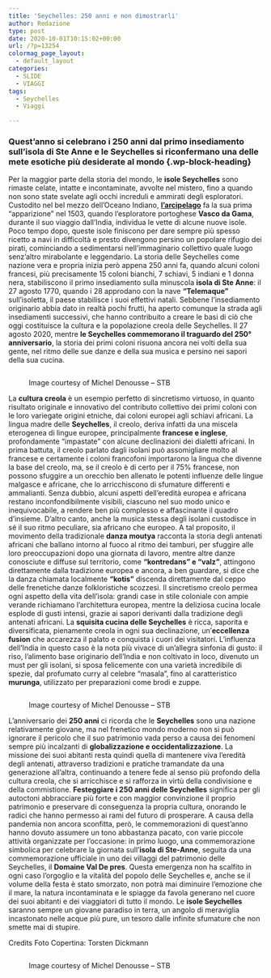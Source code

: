 ```yaml
---
title: 'Seychelles: 250 anni e non dimostrarli'
author: Redazione
type: post
date: 2020-10-01T10:15:02+00:00
url: /?p=13254
colormag_page_layout:
  - default_layout
categories:
  - SLIDE
  - VIAGGI
tags:
  - Seychelles
  - Viaggi

---
```

### **Quest&#8217;anno si celebrano i 250 anni dal primo insediamento sull’isola di Ste Anne e le Seychelles si riconfermano una delle mete esotiche più desiderate al mondo** {.wp-block-heading}

Per la maggior parte della storia del mondo, le **isole Seychelles** sono rimaste celate, intatte e incontaminate, avvolte nel mistero, fino a quando non sono state svelate agli occhi increduli e ammirati degli esploratori. Custodito nel bel mezzo dell’Oceano Indiano, [**l’arcipelago**][1] fa la sua prima “apparizione” nel 1503, quando l’esploratore portoghese **Vasco da Gama**, durante il suo viaggio dall’India, individua le vette di alcune nuove isole. Poco tempo dopo, queste isole finiscono per dare sempre più spesso ricetto a navi in difficoltà e presto divengono persino un popolare rifugio dei pirati, cominciando a sedimentarsi nell&#8217;immaginario collettivo quale luogo senz&#8217;altro mirabolante e leggendario. La storia delle Seychelles come nazione vera e propria inizia però appena 250 anni fa, quando alcuni coloni francesi, più precisamente 15 coloni bianchi, 7 schiavi, 5 indiani e 1 donna nera, stabiliscono il primo insediamento sulla minuscola **isola di Ste Anne**: il 27 agosto 1770, quando i 28 approdano con la nave **“Telemaque”** sull’isoletta, il paese stabilisce i suoi effettivi natali. Sebbene l’insediamento originario abbia dato in realtà pochi frutti, ha aperto comunque la strada agli insediamenti successivi, che hanno contribuito a creare le basi di ciò che oggi costituisce la cultura e la popolazione creola delle Seychelles. Il 27 agosto 2020, mentre **le Seychelles commemorano il traguardo del 250° anniversario**, la storia dei primi coloni risuona ancora nei volti della sua gente, nel ritmo delle sue danze e della sua musica e persino nei sapori della sua cucina.<figure class="wp-block-image size-large">

<img decoding="async" src="https://progressonline.it/wp-content/uploads/2020/10/Copra-100-copy.jpg" alt="" class="wp-image-13255" /> <figcaption> Image courtesy of Michel Denousse &#8211; STB </figcaption></figure> 

La **cultura creola** è un esempio perfetto di sincretismo virtuoso, in quanto risultato originale e innovativo del contributo collettivo dei primi coloni con le loro variegate origini etniche, dai coloni europei agli schiavi africani. La lingua madre delle **Seychelles**, il creolo, deriva infatti da una miscela eterogenea di lingue europee, principalmente **francese e inglese**, profondamente “impastate” con alcune declinazioni dei dialetti africani. In prima battuta, il creolo parlato dagli isolani può assomigliare molto al francese e certamente i coloni francofoni importarono la lingua che divenne la base del creolo, ma, se il creolo è di certo per il 75% francese, non possono sfuggire a un orecchio ben allenato le potenti influenze delle lingue malgasce e africane, che lo arricchiscono di sfumature differenti e ammalianti. Senza dubbio, alcuni aspetti dell’eredità europea e africana restano inconfondibilmente visibili, ciascuno nel suo modo unico e inequivocabile, a rendere ben più complesso e affascinante il quadro d&#8217;insieme. D&#8217;altro canto, anche la musica stessa degli isolani custodisce in sé il suo ritmo peculiare, sia africano che europeo. A tal proposito, il movimento della tradizionale **danza moutya** racconta la storia degli antenati africani che ballano intorno al fuoco al ritmo dei tamburi, per sfuggire alle loro preoccupazioni dopo una giornata di lavoro, mentre altre danze conosciute e diffuse sul territorio, come **&#8220;kontredans&#8221; e &#8220;valz&#8221;**, attingono direttamente dalla tradizione europea e ancora, a ben guardare, si dice che la danza chiamata localmente **&#8220;kotis&#8221;** discenda direttamente dal ceppo delle frenetiche danze folkloristiche scozzesi. Il sincretismo creolo permea ogni aspetto della vita dell&#8217;isola: grandi case in stile coloniale con ampie verande richiamano l’architettura europea, mentre la deliziosa cucina locale esplode di gusti intensi, grazie ai sapori derivanti dalla tradizione degli antenati africani. La **squisita cucina delle Seychelles** è ricca, saporita e diversificata, pienamente creola in ogni sua declinazione, un&#8217;**eccellenza fusion** che accarezza il palato e conquista i cuori dei visitatori. L&#8217;influenza dell&#8217;India in questo caso è la nota più vivace di un&#8217;allegra sinfonia di gusto: il riso, l&#8217;alimento base originario dell&#8217;India e non coltivato in loco, divenuto un must per gli isolani, si sposa felicemente con una varietà incredibile di spezie, dal profumato curry al celebre &#8220;masala&#8221;, fino al caratteristico **murunga**, utilizzato per preparazioni come brodi e zuppe.<figure class="wp-block-image size-large">

<img decoding="async" src="https://progressonline.it/wp-content/uploads/2020/10/DSC06588.jpg" alt="" class="wp-image-13256" /> <figcaption> Image courtesy of Michel Denousse &#8211; STB </figcaption></figure> 

L&#8217;anniversario dei **250 anni** ci ricorda che le **Seychelles** sono una nazione relativamente giovane, ma nel frenetico mondo moderno non si può ignorare il pericolo che il suo patrimonio vada perso a causa dei fenomeni sempre più incalzanti di **globalizzazione e occidentalizzazione**. La missione dei suoi abitanti resta quindi quella di mantenere viva l’eredità degli antenati, attraverso tradizioni e pratiche tramandate da una generazione all’altra, continuando a tenere fede al senso più profondo della cultura creola, che si arricchisce e si rafforza in virtù della condivisione e della commistione. **Festeggiare i 250 anni delle Seychelles** significa per gli autoctoni abbracciare più forte e con maggior convinzione il proprio patrimonio e preservare di conseguenza la propria cultura, onorando le radici che hanno permesso ai rami del futuro di prosperare. A causa della pandemia non ancora sconfitta, però, le commemorazioni di quest&#8217;anno hanno dovuto assumere un tono abbastanza pacato, con varie piccole attività organizzate per l’occasione: in primo luogo, una commemorazione simbolica per celebrare la giornata sull’**isola di Ste-Anne**, seguita da una commemorazione ufficiale in uno dei villaggi del patrimonio delle Seychelles, il **Domaine Val De pres**. Questa emergenza non ha scalfito in ogni caso l&#8217;orgoglio e la vitalità del popolo delle Seychelles e, anche se il volume della festa è stato smorzato, non potrà mai diminuire l&#8217;emozione che il mare, la natura incontaminata e le spiagge da favola generano nel cuore dei suoi abitanti e dei viaggiatori di tutto il mondo. Le **isole Seychelles** saranno sempre un giovane paradiso in terra, un angolo di meraviglia incastonato nelle acque più pure, un tesoro dalle infinite sfumature che non smette mai di stupire.

Credits Foto Copertina: Torsten Dickmann<figure class="wp-block-image size-large">

<img decoding="async" src="https://progressonline.it/wp-content/uploads/2020/10/DSC06677.jpg" alt="" class="wp-image-13257" /> <figcaption> Image courtesy of Michel Denousse &#8211; STB </figcaption></figure>

 [1]: https://www.seychelles.travel/it/